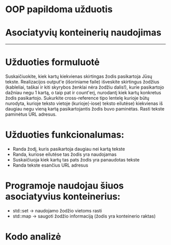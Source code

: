 # OOP papildoma užduotis
# Asociatyvių konteinerių naudojimas
------------------------

# Užduoties formuluotė

Suskaičiuokite, kiek kartų kiekvienas skirtingas žodis pasikartoja Jūsų tekste. Realizacijos output'e (išoriniame faile) išveskite skirtingus žodžius (kableliai, taškai ir kiti skyrybos ženklai nėra žodžiu dalis!), kurie pasikartojo dažniau negu 1 kartą, o taip pat ir count'erį, nurodantį kiek kartų konkretus žodis pasikartojo. Sukurkite cross-reference tipo lentelę kurioje būtų nurodyta, kurioje teksto vietoje (kurioje(-iose) teksto eilutėse) kiekvienas iš daugiau negu vieną kartą pasikartojantis žodis buvo paminėtas. Rasti tekste paminėtus URL adresus.

# Užduoties funkcionalumas:

* Randa žodį, kuris pasikartoja daugiau nei kartą tekste
* Randa, kuriose eilutėse tas žodis yra naudojamas
* Suskaičiuoja kiek kartų tas pats žodis yra panaudotas tekste
* Randa tekste esančius URL adresus

# Programoje naudojau šiuos asociatyvius konteinerius:

* std::set -> naudojamo žodžio vietoms rasti 
* std::map -> saugoti žodžio informaciją (žodis yra konteinerio raktas)

# Kodo analizė
